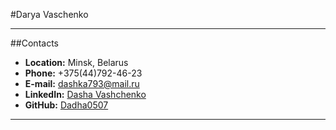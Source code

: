 #Darya Vaschenko
***
##Contacts
- __Location:__ Minsk, Belarus
- __Phone:__ +375(44)792-46-23
- __E-mail:__ [dashka793@mail.ru](https://mail.ru/)
- __LinkedIn:__ [Dasha Vashchenko](https://www.linkedin.com/in/dasha-vashchenko/)
- __GitHub:__ [Dadha0507](https://github.com/Dasha0507)
***

